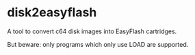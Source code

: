 disk2easyflash
==============

A tool to convert c64 disk images into EasyFlash cartridges.

But beware: only programs which only use LOAD are supported.
